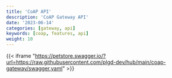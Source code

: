```yaml
---
title: 'CoAP API'
description: 'CoAP Gateway API'
date: '2023-06-14'
categories: [gateway, api]
keywords: [coap, features, api]
weight: 10
---
```


{{< iframe "<https://petstore.swagger.io/?url=https://raw.githubusercontent.com/plgd-dev/hub/main/coap-gateway/swagger.yaml>" >}}
